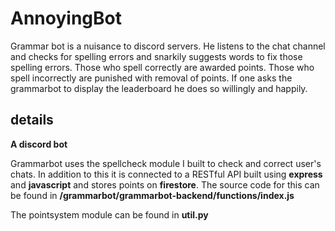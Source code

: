# AnnoyingBot
Grammar bot is a nuisance to discord servers. He listens to the chat channel and checks for spelling errors and snarkily suggests words to fix those spelling errors.
Those who spell correctly are awarded points. Those who spell incorrectly are punished with removal of points. If one asks the grammarbot to display the leaderboard he does so willingly and happily.

## details
**A discord bot**

Grammarbot uses the spellcheck module I built to check and correct user's chats. In addition to this it is connected to a RESTful API built using **express** and **javascript** and stores points on **firestore**. 
The source code for this can be found in **/grammarbot/grammarbot-backend/functions/index.js**

The pointsystem module can be found in **util.py**

